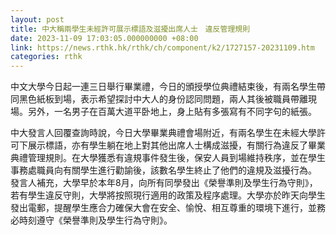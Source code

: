 ```yaml
---
layout: post
title: 中大稱兩學生未經許可展示標語及滋擾出席人士　違反管理規則
date: 2023-11-09 17:03:05.000000000 +08:00
link: https://news.rthk.hk/rthk/ch/component/k2/1727157-20231109.htm
categories: rthk
---
```


中文大學今日起一連三日舉行畢業禮，今日的頒授學位典禮結束後，有兩名學生帶同黑色紙板到場，表示希望探討中大人的身份認同問題，兩人其後被職員帶離現場。另外，一名男子在百萬大道平卧地上，身上貼有多張寫有不同字句的紙張。

中大發言人回覆查詢時說，今日大學畢業典禮會場附近，有兩名學生在未經大學許可下展示標語，亦有學生躺在地上對其他出席人士構成滋擾，有關行為違反了畢業典禮管理規則。在大學獲悉有違規事件發生後，保安人員到場維持秩序，並在學生事務處職員向有關學生進行勸諭後，該數名學生終止了他們的違規及滋擾行為。
  
發言人補充，大學早於本年8月，向所有同學發出《榮譽準則及學生行為守則》，若有學生違反守則，大學將按照現行適用的政策及程序處理。大學亦於昨天向學生發出電郵，提醒學生應合力確保大會在安全、愉悅、相互尊重的環境下進行，並務必時刻遵守《榮譽準則及學生行為守則》。
